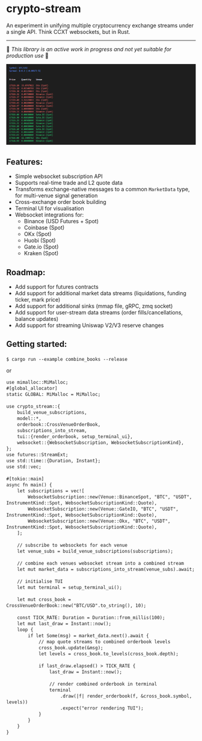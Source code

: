 # crypto-stream
An experiment in unifying multiple cryptocurrency exchange streams under a single API. Think CCXT websockets, but in Rust.

---

:construction: *This library is an active work in progress and not yet suitable for production use* :construction:

<p align="center">
  <img src="demo.gif" alt="animated" />
</p>

## Features:
* Simple websocket subscription API
* Supports real-time trade and L2 quote data
* Transforms exchange-native messages to a common `MarketData` type, for multi-venue signal generation
* Cross-exchange order book building
* Terminal UI for visualisation
* Websocket integrations for:
    * Binance (USD Futures + Spot)
    * Coinbase (Spot)
    * OKx (Spot)
    * Huobi (Spot)
    * Gate.io (Spot)
    * Kraken (Spot)

## Roadmap:
* Add support for futures contracts
* Add support for additional market data streams (liquidations, funding ticker, mark price)
* Add support for additional sinks (mmap file, gRPC, zmq socket)
* Add support for user-stream data streams (order fills/cancellations, balance updates)
* Add support for streaming Uniswap V2/V3 reserve changes


## Getting started:
`$ cargo run --example combine_books --release`

or 

```rust, no_run
use mimalloc::MiMalloc;
#[global_allocator]
static GLOBAL: MiMalloc = MiMalloc;

use crypto_stream::{
    build_venue_subscriptions,
    model::*,
    orderbook::CrossVenueOrderBook,
    subscriptions_into_stream,
    tui::{render_orderbook, setup_terminal_ui},
    websocket::{WebsocketSubscription, WebsocketSubscriptionKind},
};
use futures::StreamExt;
use std::time::{Duration, Instant};
use std::vec;

#[tokio::main]
async fn main() {
    let subscriptions = vec![
        WebsocketSubscription::new(Venue::BinanceSpot, "BTC", "USDT", InstrumentKind::Spot, WebsocketSubscriptionKind::Quote),
        WebsocketSubscription::new(Venue::GateIO, "BTC", "USDT", InstrumentKind::Spot, WebsocketSubscriptionKind::Quote),
        WebsocketSubscription::new(Venue::Okx, "BTC", "USDT", InstrumentKind::Spot, WebsocketSubscriptionKind::Quote),
    ];

    // subscribe to websockets for each venue
    let venue_subs = build_venue_subscriptions(subscriptions);

    // combine each venues websocket stream into a combined stream
    let mut market_data = subscriptions_into_stream(venue_subs).await;

    // initialise TUI
    let mut terminal = setup_terminal_ui();

    let mut cross_book = CrossVenueOrderBook::new("BTC/USD".to_string(), 10);

    const TICK_RATE: Duration = Duration::from_millis(100);
    let mut last_draw = Instant::now();
    loop {
        if let Some(msg) = market_data.next().await {
            // map quote streams to combined orderbook levels
            cross_book.update(&msg);
            let levels = cross_book.to_levels(cross_book.depth);

            if last_draw.elapsed() > TICK_RATE {
                last_draw = Instant::now();

                // render combined orderbook in terminal
                terminal
                    .draw(|f| render_orderbook(f, &cross_book.symbol, levels))
                    .expect("error rendering TUI");
            }
        }
    }
}
```